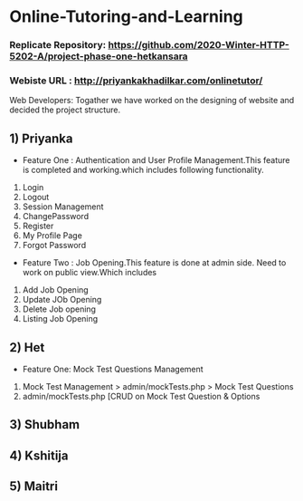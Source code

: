 # Online-Tutoring-and-Learning

### Replicate Repository: https://github.com/2020-Winter-HTTP-5202-A/project-phase-one-hetkansara

### Webiste URL : http://priyankakhadilkar.com/onlinetutor/

Web Developers: Togather we have worked on the designing of website and decided the project structure.

## 1) Priyanka 
  - Feature One : Authentication and User Profile Management.This feature is completed and working.which
includes following functionality.
  1. Login 
  2. Logout
  3. Session Management 
  4. ChangePassword
  5. Register
  6. My Profile Page
  7. Forgot Password
 
  - Feature Two : Job Opening.This feature is done at admin side. Need to work on public view.Which includes
  1. Add Job Opening
  2. Update JOb Opening
  3. Delete Job opening
  4. Listing Job Opening
       
## 2) Het
  - Feature One: Mock Test Questions Management
  1. Mock Test Management > admin/mockTests.php > Mock Test Questions
  2. admin/mockTests.php [CRUD on Mock Test Question & Options 


## 3) Shubham



## 4) Kshitija



## 5) Maitri